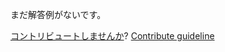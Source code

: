
まだ解答例がないです。

[コントリビュートしませんか](https://github.com/BFEdev/BFE.dev-solutions/blob/main/quiz/var-vs-let_ja.md)?  [Contribute guideline](https://github.com/BFEdev/BFE.dev-solutions#how-to-contribute)
